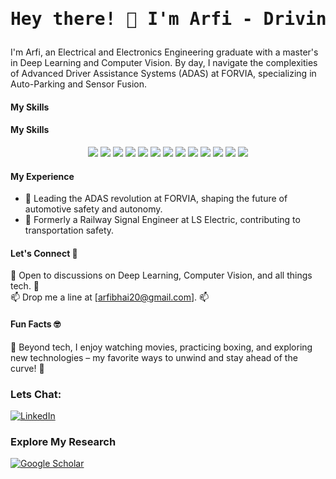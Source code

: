 <h1 align="center"><pre>Hey there! 👋 I'm Arfi - Driving Innovation in ADAS🚗</pre></h1>

I'm Arfi, an Electrical and Electronics Engineering graduate with a master's in Deep Learning and Computer Vision. By day, I navigate the complexities of Advanced Driver Assistance Systems (ADAS) at FORVIA, specializing in Auto-Parking and Sensor Fusion.

#### My Skills

#### My Skills

<p align="center">
  <img src="https://img.shields.io/badge/Deep_Learning-000000?style=flat-square&logo=python&logoColor=white"/>
  <img src="https://img.shields.io/badge/Computer_Vision-000000?style=flat-square&logo=python&logoColor=white"/>
  <img src="https://img.shields.io/badge/Machine_Learning-000000?style=flat-square&logo=python&logoColor=white"/>
  <img src="https://img.shields.io/badge/C++-00599C?style=flat-square&logo=c%2B%2B&logoColor=white"/>
  <img src="https://img.shields.io/badge/Python-3776AB?style=flat-square&logo=python&logoColor=white"/>
  <img src="https://img.shields.io/badge/TensorFlow-FF6F00?style=flat-square&logo=tensorflow&logoColor=white"/>
  <img src="https://img.shields.io/badge/OpenCV-5C3EE8?style=flat-square&logo=opencv&logoColor=white"/>
  <img src="https://img.shields.io/badge/CUDA-76B900?style=flat-square&logo=nvidia&logoColor=white"/>
  <img src="https://img.shields.io/badge/Keras-D00000?style=flat-square&logo=keras&logoColor=white"/>
  <img src="https://img.shields.io/badge/HILS-009688?style=flat-square&logoColor=white"/>
  <img src="https://img.shields.io/badge/AUTOSAR-06578E?style=flat-square&logoColor=white"/>
  <img src="https://img.shields.io/badge/Doors_Next_Gen-007BFF?style=flat-square&logo=ibm&logoColor=white"/>
  <img src="https://img.shields.io/badge/Jira-0052CC?style=flat-square&logo=jira&logoColor=white"/>
</p>


#### My Experience

- 🤖 Leading the ADAS revolution at FORVIA, shaping the future of automotive safety and autonomy.
- 🚈 Formerly a Railway Signal Engineer at LS Electric, contributing to transportation safety.

#### Let's Connect 🤝

💬 Open to discussions on Deep Learning, Computer Vision, and all things tech. 💬<br/>
📫 Drop me a line at [arfibhai20@gmail.com]. 📫

#### Fun Facts 🤓

🎉 Beyond tech, I enjoy watching movies, practicing boxing, and exploring new technologies – my favorite ways to unwind and stay ahead of the curve! 🥊

### Lets Chat:
[![LinkedIn](https://img.shields.io/badge/LinkedIn-0077B5?style=flat-square&logo=linkedin&logoColor=white)](https://www.linkedin.com/in/arfieee/)

### Explore My Research
[![Google Scholar](https://img.shields.io/badge/Google_Scholar-4285F4?style=flat-square&logo=google-scholar&logoColor=white)](https://scholar.google.co.jp/citations?user=5ofhZfkAAAAJ&hl=en)
